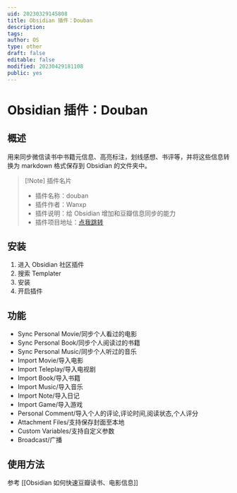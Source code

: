 ```yaml
---
uid: 20230329145808
title: Obsidian 插件：Douban
description: 
tags: 
author: OS
type: other
draft: false
editable: false
modified: 20230429181108
public: yes
---
```


# Obsidian 插件：Douban

## 概述

用来同步微信读书中书籍元信息、高亮标注，划线感想、书评等，并将这些信息转换为 markdown 格式保存到 Obsidian 的文件夹中。

>[!Note] 插件名片
> - 插件名称：douban
> - 插件作者：Wanxp
> - 插件说明：给 Obsidian 增加和豆瓣信息同步的能力
> - 插件项目地址：[点我跳转](https://github.com/Wanxp/obsidian-douban)

## 安装

1. 进入 Obsidian 社区插件
2. 搜索 Templater
3. 安装
4. 开启插件

## 功能

- Sync Personal Movie/同步个人看过的电影
- Sync Personal Book/同步个人阅读过的书籍
- Sync Personal Music/同步个人听过的音乐
- Import Movie/导入电影
- Import Teleplay/导入电视剧
- Import Book/导入书籍
- Import Music/导入音乐
- Import Note/导入日记
- Import Game/导入游戏
- Personal Comment/导入个人的评论,评论时间,阅读状态,个人评分
- Attachment Files/支持保存封面至本地
- Custom Variables/支持自定义参数
- Broadcast/广播

## 使用方法

参考 [[Obsidian 如何快速豆瓣读书、电影信息]]

